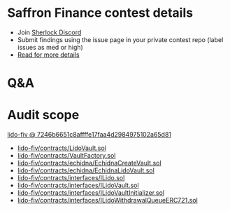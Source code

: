 
# Saffron Finance contest details

- Join [Sherlock Discord](https://discord.gg/MABEWyASkp)
- Submit findings using the issue page in your private contest repo (label issues as med or high)
- [Read for more details](https://docs.sherlock.xyz/audits/watsons)

# Q&A

# Audit scope


[lido-fiv @ 7246b6651c8affffe17faa4d2984975102a65d81](https://github.com/saffron-finance/lido-fiv/tree/7246b6651c8affffe17faa4d2984975102a65d81)
- [lido-fiv/contracts/LidoVault.sol](lido-fiv/contracts/LidoVault.sol)
- [lido-fiv/contracts/VaultFactory.sol](lido-fiv/contracts/VaultFactory.sol)
- [lido-fiv/contracts/echidna/EchidnaCreateVault.sol](lido-fiv/contracts/echidna/EchidnaCreateVault.sol)
- [lido-fiv/contracts/echidna/EchidnaLidoVault.sol](lido-fiv/contracts/echidna/EchidnaLidoVault.sol)
- [lido-fiv/contracts/interfaces/ILido.sol](lido-fiv/contracts/interfaces/ILido.sol)
- [lido-fiv/contracts/interfaces/ILidoVault.sol](lido-fiv/contracts/interfaces/ILidoVault.sol)
- [lido-fiv/contracts/interfaces/ILidoVaultInitializer.sol](lido-fiv/contracts/interfaces/ILidoVaultInitializer.sol)
- [lido-fiv/contracts/interfaces/ILidoWithdrawalQueueERC721.sol](lido-fiv/contracts/interfaces/ILidoWithdrawalQueueERC721.sol)


